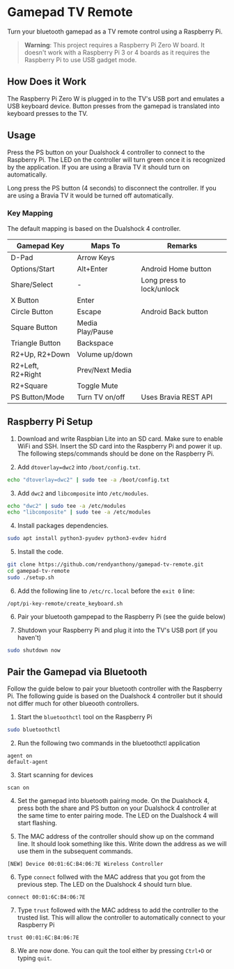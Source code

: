 # Gamepad TV Remote

Turn your bluetooth gamepad as a TV remote control using a Raspberry Pi.

> **Warning**: This project requires a Raspberry Pi Zero W board. It doesn't work with a Raspberry Pi 3 or 4 boards as it requires the Raspberry Pi to use USB gadget mode.

## How Does it Work

The Raspberry Pi Zero W is plugged in to the TV's USB port and emulates a USB keyboard device. Button presses from the gamepad is translated into keyboard presses to the TV.

## Usage 
Press the PS button on your Dualshock 4 controller to connect to the Raspberry Pi. The LED on the controller will turn green once it is recognized by the application. If you are using a Bravia TV it should turn on automatically.

Long press the PS button (4 seconds) to disconnect the controller. If you are using a Bravia TV it would be turned off automatically.

### Key Mapping

The default mapping is based on the Dualshock 4 controller.

| Gamepad Key       | Maps To                  | Remarks                   
|-------------------|--------------------------|---------------------------
| D-Pad             | Arrow Keys               |                           
| Options/Start     | Alt+Enter                | Android Home button       
| Share/Select      | -                        | Long press to lock/unlock 
| X Button          | Enter                    |                           
| Circle Button     | Escape                   | Android Back button       
| Square Button     | Media Play/Pause         |                           
| Triangle Button   | Backspace                |                           
| R2+Up, R2+Down    | Volume up/down           |                           
| R2+Left, R2+Right | Prev/Next Media          |                           
| R2+Square         | Toggle Mute              |                           
| PS Button/Mode    | Turn TV on/off           | Uses Bravia REST API

## Raspberry Pi Setup

1.  Download and write Raspbian Lite into an SD card. Make sure to enable WiFi and SSH. Insert the SD card into the Raspberry Pi and power it up. The following steps/commands should be done on the Raspberry Pi.

2.  Add `dtoverlay=dwc2` into `/boot/config.txt`.

```bash 
echo "dtoverlay=dwc2" | sudo tee -a /boot/config.txt
```

3.  Add `dwc2` and `libcomposite` into `/etc/modules`.

```bash
echo "dwc2" | sudo tee -a /etc/modules
echo "libcomposite" | sudo tee -a /etc/modules
```

4.  Install packages dependencies.

```bash
sudo apt install python3-pyudev python3-evdev hidrd
```

5.  Install the code.

```bash
git clone https://github.com/rendyanthony/gamepad-tv-remote.git
cd gamepad-tv-remote
sudo ./setup.sh
```

6.  Add the following line to `/etc/rc.local` before the `exit 0` line:

```
/opt/pi-key-remote/create_keyboard.sh
```

6.  Pair your bluetooth gampepad to the Raspberry Pi (see the guide below)

7.  Shutdown your Raspberry Pi and plug it into the TV's USB port (if you haven't)

```bash
sudo shutdown now
```

## Pair the Gamepad via Bluetooth

Follow the guide below to pair your bluetooth controller with the Raspberry Pi. The following guide is based on the Dualshock 4 controller but it should not differ much for other blueooth controllers.

1.  Start the `bluetoothctl` tool on the Raspberry Pi

```bash
sudo bluetoothctl
```

2.  Run the following two commands in the bluetoothctl application

```
agent on
default-agent
```

3.  Start scanning for devices

```
scan on
```

4.  Set the gamepad into bluetooth pairing mode. On the Dualshock 4, press both the share and PS button on your Dualshock 4 controller at the same time to enter pairing mode. The LED on the Dualshock 4 will start flashing.

5.  The MAC address of the controller should show up on the command line. It should look something like this. Write down the address as we will use them in the subsequent commands.

```
[NEW] Device 00:01:6C:B4:06:7E Wireless Controller
```

6.  Type `connect` follwed with the MAC address that you got from the previous step. The LED on the Dualshock 4 should turn blue.

```
connect 00:01:6C:B4:06:7E
```

7. Type `trust` followed with the MAC address to add the controller to the trusted list. This will allow the controller to automatically connect to your Raspberry Pi

```
trust 00:01:6C:B4:06:7E
```

8.  We are now done. You can quit the tool either by pressing `Ctrl+D` or typing `quit`.
